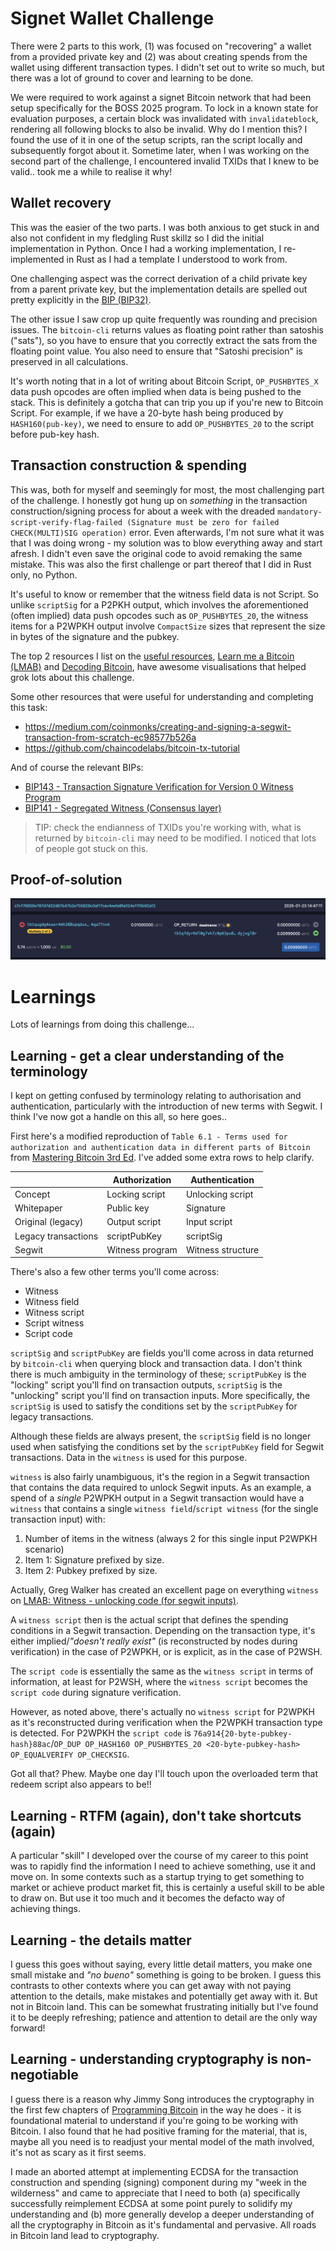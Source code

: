 # Signet Wallet Challenge

There were 2 parts to this work, (1) was focused on "recovering" a wallet from a provided private key and (2) was about creating spends from the wallet using different transaction types. I didn't set out to write so much, but there was a lot of ground to cover and learning to be done.

We were required to work against a signet Bitcoin network that had been setup specifically for the ₿OSS 2025 program. To lock in a known state for evaluation purposes, a certain block was invalidated with `invalidateblock`, rendering all following blocks to also be invalid. Why do I mention this? I found the use of it in one of the setup scripts, ran the script locally and subsequently forgot about it. Sometime later, when I was working on the second part of the challenge, I encountered invalid TXIDs that I knew to be valid.. took me a while to realise it why!

## Wallet recovery
This was the easier of the two parts. I was both anxious to get stuck in and also not confident in my fledgling Rust skillz so I did the initial implementation in Python. Once I had a working implementation, I re-implemented in Rust as I had a template I understood to work from.

One challenging aspect was the correct derivation of a child private key from a parent private key, but the implementation details are spelled out pretty explicitly in the [BIP (BIP32)](https://github.com/bitcoin/bips/blob/master/bip-0032.mediawiki).

The other issue I saw crop up quite frequently was rounding and precision issues. The `bitcoin-cli` returns values as floating point rather than satoshis ("sats"), so you have to ensure that you correctly extract the sats from the floating point value. You also need to ensure that "Satoshi precision" is preserved in all calculations.

It's worth noting that in a lot of writing about Bitcoin Script, `OP_PUSHBYTES_X` data push opcodes are often implied when data is being pushed to the stack. This is definitely a gotcha that can trip you up if you're new to Bitcoin Script. For example, if we have a 20-byte hash being produced by `HASH160(pub-key)`, we need to ensure to add `OP_PUSHBYTES_20` to the script before pub-key hash.

## Transaction construction & spending
This was, both for myself and seemingly for most, the most challenging part of the challenge. I honestly got hung up on *something* in the transaction construction/signing process for about a week with the dreaded `mandatory-script-verify-flag-failed (Signature must be zero for failed CHECK(MULTI)SIG operation)` error. Even afterwards, I'm not sure what it was that I was doing wrong - my solution was to blow everything away and start afresh. I didn't even save the original code to avoid remaking the same mistake. This was also the first challenge or part thereof that I did in Rust only, no Python.

It's useful to know or remember that the witness field data is not Script. So unlike `scriptSig` for a P2PKH output, which involves the aforementioned (often implied) data push opcodes such as `OP_PUSHBYTES_20`, the witness items for a P2WPKH output involve `CompactSize` sizes that represent the size in bytes of the signature and the pubkey.

The top 2 resources I list on the [useful resources](../useful-resources.md), [Learn me a Bitcoin (LMAB)](https://learnmeabitcoin.com/) and [Decoding Bitcoin](https://bitcoindevs.xyz/decoding/), have awesome visualisations that helped grok lots about this challenge.

Some other resources that were useful for understanding and completing this task:
- https://medium.com/coinmonks/creating-and-signing-a-segwit-transaction-from-scratch-ec98577b526a
- https://github.com/chaincodelabs/bitcoin-tx-tutorial

And of course the relevant BIPs:
- [BIP143 - Transaction Signature Verification for Version 0 Witness Program](https://github.com/bitcoin/bips/blob/master/bip-0143.mediawiki)
- [BIP141 - Segregated Witness (Consensus layer)](https://github.com/bitcoin/bips/blob/master/bip-0141.mediawiki)
> TIP: check the endianness of TXIDs you're working with, what is returned by `bitcoin-cli` may need to be modified. I noticed that lots of people got stuck on this.

## Proof-of-solution
![My TX](./images/2-p2wsh-spend.png)

# Learnings
Lots of learnings from doing this challenge...

## Learning - get a clear understanding of the terminology
I kept on getting confused by terminology relating to authorisation and authentication, particularly with the introduction of new terms with Segwit. I think I've now got a handle on this all, so here goes..

First here's a modified reproduction of `Table 6.1 - Terms used for authorization and authentication data in different parts of Bitcoin` from [Mastering Bitcoin 3rd Ed](https://github.com/bitcoinbook/bitcoinbook/blob/275c4eb8eab8800c6adc39f8def8e8f8fa356a57/ch06_transactions.adoc#segregated-witness). I've added some extra rows to help clarify.

|                     | Authorization   | Authentication     |
| ----------          | -------------   | --------------     |
| Concept             | Locking script  | Unlocking script   |
| Whitepaper          | Public key      | Signature          |
| Original (legacy)   | Output script   | Input script       |
| Legacy transactions | scriptPubKey    | scriptSig          |
| Segwit              | Witness program | Witness structure  |

There's also a few other terms you'll come across:
- Witness
- Witness field
- Witness script
- Script witness
- Script code

`scriptSig` and `scriptPubKey` are fields you'll come across in data returned by `bitcoin-cli` when querying block and transaction data. I don't think there is much ambiguity in the terminology of these; `scriptPubKey` is the "locking" script you'll find on transaction outputs, `scriptSig` is the "unlocking" script you'll find on transaction inputs. More specifically, the `scriptSig` is used to satisfy the conditions set by the `scriptPubKey` for legacy transactions.

Although these fields are always present, the `scriptSig` field is no longer used when satisfying the conditions set by the `scriptPubKey` field for Segwit transactions. Data in the `witness` is used for this purpose.

`witness` is also fairly unambiguous, it's the region in a Segwit transaction that contains the data required to unlock Segwit inputs. As an example, a spend of a *single* P2WPKH output in a Segwit transaction would have a `witness` that contains a single `witness field`/`script witness` (for the single transaction input) with:
1) Number of items in the witness (always 2 for this single input P2WPKH scenario)
2) Item 1: Signature prefixed by size.
3) Item 2: Pubkey prefixed by size.

Actually, Greg Walker has created an excellent page on everything `witness` on [LMAB: Witness - unlocking code (for segwit inputs)](https://learnmeabitcoin.com/technical/transaction/witness/).

A `witness script` then is the actual script that defines the spending conditions in a Segwit transaction. Depending on the transaction type, it's either implied/*"doesn't really exist"* (is reconstructed by nodes during verification) in the case of P2WPKH, or is explicit, as in the case of P2WSH.

The `script code` is essentially the same as the `witness script` in terms of information, at least for P2WSH, where the `witness script` becomes the `script code` during signature verification.

However, as noted above, there's actually no `witness script` for P2WPKH as it's reconstructed during verification when the P2WPKH transaction type is detected. For P2WPKH the `script code` is `76a914{20-byte-pubkey-hash}88ac`/`OP_DUP OP_HASH160 OP_PUSHBYTES_20 <20-byte-pubkey-hash> OP_EQUALVERIFY OP_CHECKSIG`.

Got all that? Phew. Maybe one day I'll touch upon the overloaded term that redeem script also appears to be!!

## Learning - RTFM (again), don't take shortcuts (again)
A particular "skill" I developed over the course of my career to this point was to rapidly find the information I need to achieve something, use it and move on. In some contexts such as a startup trying to get something to market or achieve product market fit, this is certainly a useful skill to be able to draw on. But use it too much and it becomes the defacto way of achieving things.

## Learning - the details matter
I guess this goes without saying, every little detail matters, you make one small mistake and *"no bueno"* something is going to be broken. I guess this contrasts to other contexts where you can get away with not paying attention to the details, make mistakes and potentially get away with it. But not in Bitcoin land. This can be somewhat frustrating initially but I've found it to be deeply refreshing; patience and attention to detail are the only way forward!

## Learning - understanding cryptography is non-negotiable
I guess there is a reason why Jimmy Song introduces the cryptography in the first few chapters of [Programming Bitcoin](https://github.com/jimmysong/programmingbitcoin) in the way he does - it is foundational material to understand if you're going to be working with Bitcoin. I also found that he had positive framing for the material, that is, maybe all you need is to readjust your mental model of the math involved, it's not as scary as it first seems.

I made an aborted attempt at implementing ECDSA for the transaction construction and spending (signing) component during my "week in the wilderness" and came to appreciate that I need to both (a) specifically successfully reimplement ECDSA at some point purely to solidify my understanding and (b) more generally develop a deeper understanding of all the cryptography in Bitcoin as it's fundamental and pervasive. All roads in Bitcoin land lead to cryptography.
